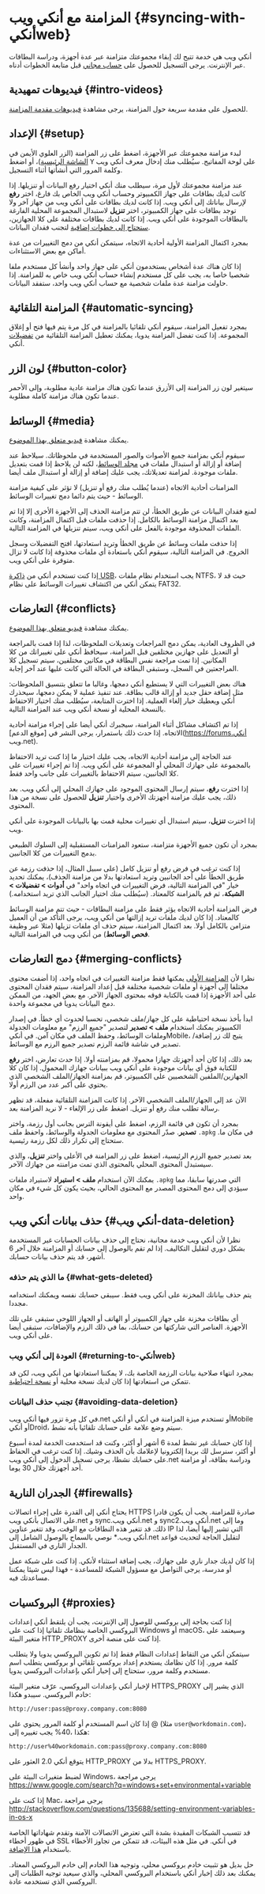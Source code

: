 # المزامنة مع أنكي ويب {#syncing-with-أنكيweb}

<!-- toc -->

أنكي ويب هي خدمة تتيح لك إبقاء مجموعتك متزامنة عبر عدة أجهزة، ودراسة البطاقات عبر الإنترنت. يرجى التسجيل للحصول على [حساب مجاني](https://ankiweb.net/) قبل متابعة الخطوات أدناه.

## فيديوهات تمهيدية {#intro-videos}

للحصول على مقدمة سريعة حول المزامنة، يرجى مشاهدة [فيديوهات مقدمة المزامنة](https://www.youtube.com/watch?v=YkiM4DPzSVc&list=PLGgmaKOIHykFoomqkBJAyGiDQ2kyiuTao&yt:cc=on).

## الإعداد {#setup}

لبدء مزامنة مجموعتك عبر الأجهزة، اضغط على زر المزامنة (الزر العلوي الأيمن في [الشاشة الرئيسية](studying.md#decks))، أو اضغط <kbd>Y</kbd> على لوحة المفاتيح. سيُطلب منك إدخال معرف أنكي ويب وكلمة المرور التي أنشأتها أثناء التسجيل.

عند مزامنة مجموعتك لأول مرة، سيطلب منك أنكي اختيار رفع البيانات أو تنزيلها. إذا كانت لديك بطاقات على جهاز الكمبيوتر وحساب أنكي ويب الخاص بك فارغ، اختر **رفع** لإرسال بياناتك إلى أنكي ويب. إذا كانت لديك بطاقات على أنكي ويب من جهاز آخر ولا توجد بطاقات على جهاز الكمبيوتر، اختر **تنزيل** لاستبدال المجموعة المحلية الفارغة بالبطاقات الموجودة على أنكي ويب. إذا كانت لديك بطاقات مختلفة على كلا الجهازين، [ستحتاج إلى خطوات إضافية](#merging-conflicts) لتجنب فقدان البيانات.

بمجرد اكتمال المزامنة الأولية أحادية الاتجاه، سيتمكن أنكي من دمج التغييرات من عدة أماكن مع بعض الاستثناءات.

إذا كان هناك عدة أشخاص يستخدمون أنكي على جهاز واحد وأنشأ كل مستخدم ملفا شخصيا خاصا به، يجب على كل مستخدم إنشاء حساب أنكي ويب خاص به للمزامنة. إذا حاولت مزامنة عدة ملفات شخصية مع حساب أنكي ويب واحد، ستفقد البيانات.

## المزامنة التلقائية {#automatic-syncing}

بمجرد تفعيل المزامنة، سيقوم أنكي تلقائيا بالمزامنة في كل مرة يتم فيها فتح أو إغلاق المجموعة. إذا كنت تفضل المزامنة يدويا، يمكنك تعطيل المزامنة التلقائية من [تفضيلات](preferences.md#syncing) أنكي.

## لون الزر {#button-color}

سيتغير لون زر المزامنة إلى الأزرق عندما تكون هناك مزامنة عادية مطلوبة، وإلى الأحمر عندما تكون هناك مزامنة كاملة مطلوبة.

## الوسائط {#media}

يمكنك مشاهدة [فيديو متعلق بهذا الموضوع](https://www.youtube.com/watch?v=phP9GGG-PxY).

سيقوم أنكي بمزامنة جميع الأصوات والصور المستخدمة في ملحوظاتك. سيلاحظ عند إضافة أو إزالة أو استبدال ملفات في [مجلد الوسائط](files.md#user-data)، لكنه لن يلاحظ إذا قمت بتعديل ملفات موجودة. لمزامنة تعديلاتك، يجب عليك إضافة أو إزالة أو استبدال ملف أيضا.

المزامنات أحادية الاتجاه (عندما يُطلب منك رفع أو تنزيل) لا تؤثر على كيفية مزامنة الوسائط - حيث يتم دائما دمج تغييرات الوسائط.

لمنع فقدان البيانات عن طريق الخطأ، لن تتم مزامنة الحذف إلى الأجهزة الأخرى إلا إذا تم بعد اكتمال مزامنة الوسائط بالكامل. إذا حذفت ملفات قبل اكتمال المزامنة، وكانت الملفات المحذوفة موجودة بالفعل على أنكي ويب، سيتم تنزيلها في المزامنة التالية.

إذا حذفت ملفات وسائط عن طريق الخطأ وتريد استعادتها، افتح التفضيلات وسجل الخروج. في المزامنة التالية، سيقوم أنكي باستعادة أي ملفات محذوفة إذا كانت لا تزال متوفرة على أنكي ويب.

إذا كنت تستخدم أنكي من [ذاكرة USB](files.md#running-from-a-flash-drive)، يجب استخدام نظام ملفات NTFS، حيث قد لا يتمكن أنكي من اكتشاف تغييرات الوسائط على نظام FAT32.

## التعارضات {#conflicts}

يمكنك مشاهدة [فيديو متعلق بهذا الموضوع](https://www.youtube.com/watch?v=UEAcpfMQnjo).

في الظروف العادية، يمكن دمج المراجعات وتعديلات الملحوظات، لذا إذا قمت بالمراجعة أو التعديل على جهازين مختلفين قبل المزامنة، سيحافظ أنكي على تغييراتك من كلا المكانين. إذا تمت مراجعة نفس البطاقة في مكانين مختلفين، سيتم تسجيل كلا المراجعتين في السجل، وستبقى البطاقة في الحالة التي كانت عليها عند آخر إجابة.

هناك بعض التغييرات التي لا يستطيع أنكي دمجها، وغالبا ما تتعلق بتنسيق الملحوظات: مثل إضافة حقل جديد أو إزالة قالب بطاقة. عند تنفيذ عملية لا يمكن دمجها، سيحذرك أنكي ويعطيك خيار إلغاء العملية. إذا اخترت المتابعة، سيُطلب منك اختيار الاحتفاظ بالنسخة المحلية أو نسخة أنكي ويب عند المزامنة التالية.

إذا تم اكتشاف مشاكل أثناء المزامنة، سيجبرك أنكي أيضا على إجراء مزامنة أحادية الاتجاه. إذا حدث ذلك باستمرار، يرجى النشر في [موقع الدعم](https://forums.أنكي ويب.net).

عند الحاجة إلى مزامنة أحادية الاتجاه، يجب عليك اختيار ما إذا كنت تريد الاحتفاظ بالمجموعة على جهازك المحلي أو المجموعة على أنكي ويب. إذا تم إجراء تغييرات على كلا الجانبين، سيتم الاحتفاظ بالتغييرات على جانب واحد فقط.

إذا اخترت **رفع**، سيتم إرسال المحتوى الموجود على جهازك المحلي إلى أنكي ويب. بعد ذلك، يجب عليك مزامنة أجهزتك الأخرى واختيار **تنزيل** للحصول على نسخة من هذا المحتوى.

إذا اخترت **تنزيل**، سيتم استبدال أي تغييرات محلية قمت بها بالبيانات الموجودة على أنكي ويب.

بمجرد أن تكون جميع الأجهزة متزامنة، ستعود المزامنات المستقبلية إلى السلوك الطبيعي بدمج التغييرات من كلا الجانبين.

إذا كنت ترغب في فرض رفع أو تنزيل كامل (على سبيل المثال، إذا حذفت رزمة عن طريق الخطأ على أحد الجانبين وتريد استعادتها بدلا من مزامنة الحذف)، يمكنك تحديد خيار "في المزامنة التالية، فرض التغييرات في اتجاه واحد" في **أدوات > تفضيلات > الشبكة**، ثم قم بالمزامنة كالمعتاد. (سيُطلب منك اختيار الجانب الذي تريد استخدامه.)

فرض المزامنة أحادية الاتجاه يؤثر فقط على مزامنة البطاقات - حيث تتم مزامنة الوسائط كالمعتاد. إذا كان لديك ملفات تريد إزالتها من أنكي ويب، يرجى التأكد من أن العميل متزامن بالكامل أولا. بعد اكتمال المزامنة، سيتم حذف أي ملفات تزيلها (مثلا عبر وظيفة **فحص الوسائط**) من أنكي ويب في المزامنة التالية.

## دمج التعارضات {#merging-conflicts}

نظرا لأن [المزامنة الأولى](#setup) يمكنها فقط مزامنة التغييرات في اتجاه واحد، إذا أضفت محتوى مختلفا إلى أجهزة أو ملفات شخصية مختلفة قبل إعداد المزامنة، سيتم فقدان المحتوى على أحد الأجهزة إذا قمت بالكتابة فوقه بمحتوى الجهاز الآخر. مع بعض الجهد، من الممكن دمج البيانات يدويا في مجموعة واحدة.

ابدأ بأخذ نسخة احتياطية على كل جهاز/ملف شخصي، تحسبا لحدوث أي خطأ. في إصدار الكمبيوتر يمكنك استخدام **ملف > تصدير** لتصدير "جميع الرزم" مع معلومات الجدولة وملفات الوسائط، وحفظ الملف في مكان آمن. في أنكيMobile، يتيح لك زر إضافة/تصدير في شاشة قائمة الرزم تصدير جميع الرزم مع الوسائط.

بعد ذلك، إذا كان أحد أجهزتك جهازا محمولا، قم بمزامنته أولا. إذا حدث تعارض، اختر **رفع** للكتابة فوق أي بيانات موجودة على أنكي ويب ببيانات جهازك المحمول. إذا كان كلا الجهازين/الملفين الشخصيين على الكمبيوتر، قم بمزامنة الجهاز/الملف الشخصي الذي يحتوي على أكبر عدد من الرزم أولا.

الآن عد إلى الجهاز/الملف الشخصي الآخر. إذا كانت المزامنة التلقائية مفعلة، قد تظهر رسالة تطلب منك رفع أو تنزيل. اضغط على زر الإلغاء - لا نريد المزامنة بعد.

بمجرد أن تكون في قائمة الرزم، اضغط على أيقونة الترس بجانب أول رزمة، واختر **تصدير**. صدّر المحتوى مع معلومات الجدولة والوسائط، واحفظ ملف `.apkg` في مكان ما. ستحتاج إلى تكرار ذلك لكل رزمة رئيسية.

بعد تصدير جميع الرزم الرئيسية، اضغط على زر المزامنة في الأعلى واختر **تنزيل**، والذي سيستبدل المحتوى المحلي بالمحتوى الذي تمت مزامنته من جهازك الآخر.

يمكنك الآن استخدام **ملف > استيراد** لاستيراد ملفات `.apkg` التي صدرتها سابقا، مما سيؤدي إلى دمج المحتوى المصدر مع المحتوى الحالي، بحيث يكون كل شيء في مكان واحد.

## حذف بيانات أنكي ويب {#أنكي ويب-data-deletion}

نظرا لأن أنكي ويب خدمة مجانية، نحتاج إلى حذف بيانات الحسابات غير المستخدمة بشكل دوري لتقليل التكاليف. إذا لم تقم بالوصول إلى حسابك أو المزامنة خلال آخر 6 أشهر، قد يتم حذف بيانات حسابك.

### ما الذي يتم حذفه {#what-gets-deleted}

يتم حذف بياناتك المخزنة على أنكي ويب فقط. سيبقى حسابك نفسه ويمكنك استخدامه مجددا.

أي بطاقات مخزنة على جهاز الكمبيوتر أو الهاتف أو الجهاز اللوحي ستبقى على تلك الأجهزة. العناصر التي شاركتها من حسابك، بما في ذلك الرزم والإضافات، ستبقى أيضا على أنكي ويب.

### العودة إلى أنكي ويب {#returning-to-أنكيweb}

بمجرد انتهاء صلاحية بيانات الرزمة الخاصة بك، لا يمكننا استعادتها من أنكي ويب، لكن قد تتمكن من استعادتها إذا كان لديك نسخة محلية أو [نسخة احتياطية](./backups.md).

### تجنب حذف البيانات {#avoiding-data-deletion}

في كل مرة تزور فيها أنكي ويب.net أو تستخدم ميزة المزامنة في أنكي أو أنكيMobile أو أنكيDroid، سيتم وضع علامة على حسابك تلقائيا بأنه نشط.

إذا كان حسابك غير نشط لمدة 6 أشهر أو أكثر، وكنت قد استخدمت الخدمة لمدة أسبوع أو أكثر، سنرسل لك بريدا إلكترونيا لإعلامك بأن الحذف وشيك. إذا كنت ترغب في الحفاظ على حسابك نشطا، يرجى تسجيل الدخول إلى أنكي ويب.net ودراسة بطاقة، أو مزامنة أحد أجهزتك خلال 30 يوما.

## الجدران النارية {#firewalls}

يحتاج أنكي إلى القدرة على إجراء اتصالات HTTPS صادرة للمزامنة. يجب أن يكون قادرا على الاتصال بأنكي ويب.net و sync.أنكي ويب.net و sync2.أنكي ويب.net وما إلى ذلك. قد تتغير هذه النطاقات مع الوقت، وقد تتغير عناوين IP التي تشير إليها أيضا، لذا نوصي بالسماح بالوصول الشامل إلى ‎*.أنكي ويب.net لتقليل الحاجة لتحديث قواعد الجدار الناري في المستقبل.

إذا كان لديك جدار ناري على جهازك، يجب إضافة استثناء لأنكي. إذا كنت على شبكة عمل أو مدرسة، يرجى التواصل مع مسؤول الشبكة للمساعدة - فهذا ليس شيئا يمكننا مساعدتك فيه.

## البروكسيات {#proxies}

إذا كنت بحاجة إلى بروكسي للوصول إلى الإنترنت، يجب أن يلتقط أنكي إعدادات البروكسي الخاصة بنظامك تلقائيا إذا كنت على Windows أو macOS، وسيعتمد على متغير البيئة HTTP_PROXY إذا كنت على منصة أخرى.

سيتمكن أنكي من التقاط إعدادات النظام فقط إذا تم تكوين البروكسي يدويا ولا يتطلب كلمة مرور. إذا كان نظامك يستخدم إعداد بروكسي تلقائي أو بروكسي يتطلب اسم مستخدم وكلمة مرور، ستحتاج إلى إخبار أنكي بإعدادات البروكسي يدويا.

لإخبار أنكي بإعدادات البروكسي، عرّف متغير البيئة HTTPS_PROXY الذي يشير إلى خادم البروكسي. سيبدو هكذا:

    http://user:pass@proxy.company.com:8080

إذا كان اسم المستخدم أو كلمة المرور يحتوي على @ (مثلا `user@workdomain.com`)، يجب تغييره إلى ‎%40‎، هكذا:

    http://user%40workdomain.com:pass@proxy.company.com:8080

يتوقع أنكي 2.0 العثور على HTTP_PROXY بدلا من HTTPS_PROXY.

لضبط متغيرات البيئة على Windows، يرجى مراجعة  
<https://www.google.com/search?q=windows+set+environmental+variable>

إذا كنت على Mac، يرجى مراجعة  
<http://stackoverflow.com/questions/135688/setting-environment-variables-in-os-x>

قد تتسبب الشبكات المقيدة بشدة التي تعترض الاتصالات الآمنة وتقدم شهاداتها الخاصة في ظهور أخطاء SSL في أنكي. في مثل هذه البيئات، قد تتمكن من تجاوز الأخطاء باستخدام [هذا الإضافة](https://ankiweb.net/shared/info/1332261690).

حل بديل هو تثبيت خادم بروكسي محلي، وتوجيه هذا الخادم إلى خادم البروكسي المعتاد. يمكنك بعد ذلك إخبار أنكي باستخدام البروكسي المحلي، والذي سيعيد توجيه الطلبات إلى البروكسي الذي تستخدمه عادة.

